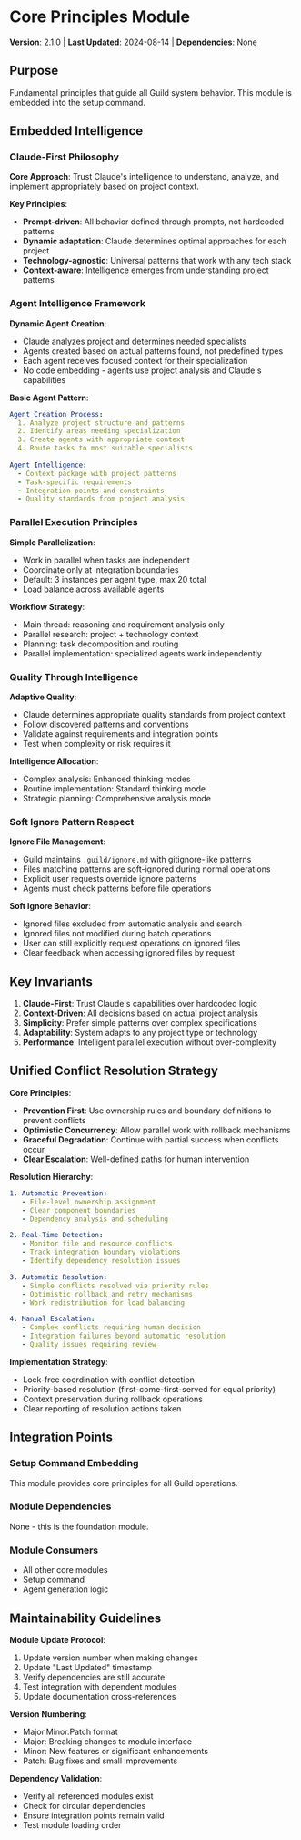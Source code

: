 # Core Principles Module
**Version**: 2.1.0 | **Last Updated**: 2024-08-14 | **Dependencies**: None

## Purpose
Fundamental principles that guide all Guild system behavior. This module is embedded into the setup command.

## Embedded Intelligence

### Claude-First Philosophy

**Core Approach**: Trust Claude's intelligence to understand, analyze, and implement appropriately based on project context.

**Key Principles**:
- **Prompt-driven**: All behavior defined through prompts, not hardcoded patterns
- **Dynamic adaptation**: Claude determines optimal approaches for each project
- **Technology-agnostic**: Universal patterns that work with any tech stack
- **Context-aware**: Intelligence emerges from understanding project patterns

### Agent Intelligence Framework

**Dynamic Agent Creation**:
- Claude analyzes project and determines needed specialists
- Agents created based on actual patterns found, not predefined types
- Each agent receives focused context for their specialization
- No code embedding - agents use project analysis and Claude's capabilities

**Basic Agent Pattern**:
```yaml
Agent Creation Process:
  1. Analyze project structure and patterns
  2. Identify areas needing specialization
  3. Create agents with appropriate context
  4. Route tasks to most suitable specialists
  
Agent Intelligence:
  - Context package with project patterns
  - Task-specific requirements
  - Integration points and constraints
  - Quality standards from project analysis
```

### Parallel Execution Principles

**Simple Parallelization**:
- Work in parallel when tasks are independent
- Coordinate only at integration boundaries
- Default: 3 instances per agent type, max 20 total
- Load balance across available agents

**Workflow Strategy**:
- Main thread: reasoning and requirement analysis only
- Parallel research: project + technology context
- Planning: task decomposition and routing
- Parallel implementation: specialized agents work independently

### Quality Through Intelligence

**Adaptive Quality**:
- Claude determines appropriate quality standards from project context
- Follow discovered patterns and conventions
- Validate against requirements and integration points
- Test when complexity or risk requires it

**Intelligence Allocation**:
- Complex analysis: Enhanced thinking modes
- Routine implementation: Standard thinking mode
- Strategic planning: Comprehensive analysis mode

### Soft Ignore Pattern Respect

**Ignore File Management**:
- Guild maintains `.guild/ignore.md` with gitignore-like patterns
- Files matching patterns are soft-ignored during normal operations
- Explicit user requests override ignore patterns
- Agents must check patterns before file operations

**Soft Ignore Behavior**:
- Ignored files excluded from automatic analysis and search
- Ignored files not modified during batch operations
- User can still explicitly request operations on ignored files
- Clear feedback when accessing ignored files by request

## Key Invariants

1. **Claude-First**: Trust Claude's capabilities over hardcoded logic
2. **Context-Driven**: All decisions based on actual project analysis
3. **Simplicity**: Prefer simple patterns over complex specifications
4. **Adaptability**: System adapts to any project type or technology
5. **Performance**: Intelligent parallel execution without over-complexity

## Unified Conflict Resolution Strategy

**Core Principles**:
- **Prevention First**: Use ownership rules and boundary definitions to prevent conflicts
- **Optimistic Concurrency**: Allow parallel work with rollback mechanisms
- **Graceful Degradation**: Continue with partial success when conflicts occur
- **Clear Escalation**: Well-defined paths for human intervention

**Resolution Hierarchy**:
```yaml
1. Automatic Prevention:
   - File-level ownership assignment
   - Clear component boundaries
   - Dependency analysis and scheduling

2. Real-Time Detection:
   - Monitor file and resource conflicts
   - Track integration boundary violations
   - Identify dependency resolution issues

3. Automatic Resolution:
   - Simple conflicts resolved via priority rules
   - Optimistic rollback and retry mechanisms
   - Work redistribution for load balancing

4. Manual Escalation:
   - Complex conflicts requiring human decision
   - Integration failures beyond automatic resolution
   - Quality issues requiring review
```

**Implementation Strategy**:
- Lock-free coordination with conflict detection
- Priority-based resolution (first-come-first-served for equal priority)
- Context preservation during rollback operations
- Clear reporting of resolution actions taken

## Integration Points

### Setup Command Embedding
This module provides core principles for all Guild operations.

### Module Dependencies
None - this is the foundation module.

### Module Consumers
- All other core modules
- Setup command
- Agent generation logic

## Maintainability Guidelines

**Module Update Protocol**:
1. Update version number when making changes
2. Update "Last Updated" timestamp
3. Verify dependencies are still accurate
4. Test integration with dependent modules
5. Update documentation cross-references

**Version Numbering**:
- Major.Minor.Patch format
- Major: Breaking changes to module interface
- Minor: New features or significant enhancements
- Patch: Bug fixes and small improvements

**Dependency Validation**:
- Verify all referenced modules exist
- Check for circular dependencies
- Ensure integration points remain valid
- Test module loading order
